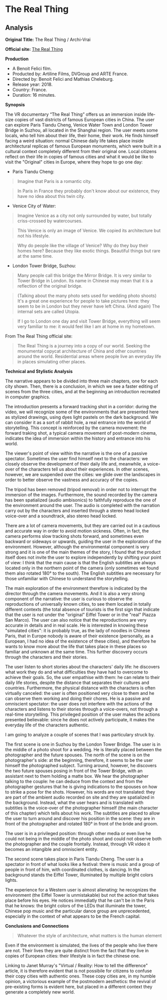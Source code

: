 # The Real Thing
## Analysis

**Original Title:** The Real Thing / Archi-Vrai

**Official site:** [The Real Thing](http://therealthing.film/)

**Production**

- A Benoit Felici film.
- Producted by: Artiline Films, DVGroup and ARTE France.
- Directed by: Benoit Felici and Mathias Cheleburg.
- Release year: 2018.
- Country: France.
- Duration: 16 minutes.

**Synopsis**

The VR documentary “The Real Thing” offers us an immersion inside life-size copies of vast
districts of famous European cities in China. The user can explore Paris Tiandu Cheng, Venice Water Town and London Tower Bridge in Suzhou, all located in the Shanghai region.
The user meets some locals, who tell him about their life, their home, their work. He finds himself
facing a weird situation: normal Chinese daily life takes place inside architectural replicas of famous European monuments, which were built in a cultural context
completely different from their original one.
Local citizens reflect on their life in copies of famous cities and what it would be like to visit the
"Original" cities in Europe, where they hope to go one day:
- Paris Tiandu Cheng:
>Imagine that Paris is a romantic city.

>In Paris in France they probably don't know about our existence, they have no idea about this
twin city.
- Venice City of Water:
>Imagine Venice as a city not only surrounded by water, but totally criss-crossed by watercourses.

>This Venice is only an image of Venice. We copied its architecture but not his lifestyle.

>Why do people like the village of Venice? Why do they buy their homes here? Because they
like exotic things. Beautiful things but rare at the same time.
- London Tower Bridge, Suzhou:
>Many people call this bridge the Mirror Bridge. It is very similar to Tower Bridge in London.
Its name in Chinese may mean that it is a reflection of the original bridge.

>(Talking about the many photo sets used for wedding photo shoots) It's a great one
experience for people to take pictures here: they seem to be in London but they never have
left China. (And again) The internal sets are called Utopia.

>If I go to London one day and visit Tower Bridge, everything will seem very familiar to me: it would feel like I am at home in my hometown.

From The Real Thing official site:
>The Real Thing is a journey into a copy of our world. Seeking the monumental copycat architecture
of China and other countries around the world.
Residential areas where people live an everyday life in places simulating other places.

**Technical and Stylistic Analysis**

The narrative appears to be divided into three main chapters, one for each city shown. Then, there is a conclusion, in which we see a faster editing of scenes from the three cities, and at the beginning an introduction recreated in computer graphics.

The introduction presents a forward tracking shot in a corridor: during the video,
we will recognize some of the environments that are presented here as stylized drawings, using dyes
light pastels on the dark background. We can consider it as a sort of rabbit hole, a real
entrance into the world of storytelling. This concept is reinforced by the camera movement: the
forward traking shot, a typical camera movement of post-modern cinema, indicates the idea of immersion within the
history and entrance into his world.

The viewer's point of view within the narrative is the one of a passive spectator. Sometimes the user find himself next to the characters: we closely observe the development of their daily life and,
meanwhile, a voice-over of the characters tell us about their experiences. In other scenes, however, we are suspended
over the cities: we glide over the landscapes in order to better observe the vastness and accuracy of the copies.

The tripod has been removed (tripod removal) in order not to interrupt the immersion of the images. Furthermore, the
sound recorded by the camera has been spatialized (audio ambisonics) to faithfully reproduce the one
of the environment around the user. The audio is completed with the narration carry out by the characters and inserted
through a stereo head locked voice-over and a soundtrack, also stereo head locked.

There are a lot of camera movements, but they are carried out in a cautious and accurate way in order to avoid motion sickness. Often, in fact, the camera performs slow tracking shots forward, and sometimes even backward or
sideways or upwards, guiding the user in the exploration of the environment. However, although the environmental component is very strong and it is one of the main themes of the story, I found that the product itself does not invite the user to explore independently by shifting your point of view: I think that the main cause is that the English subtitles are always located only in the northern point of the camera (only sometimes we found them
also rotated 180° to the south). The English subtitles are necessary for those unfamiliar with Chinese to understand the
storytelling.

The main exploration of the environment therefore is indicated by the director through the camera movements. And it is also a very strong component of the narrative: the user is curious to observe
the reproductions of universally known cities, to see them located in totally different contexts (the total absence of tourists is the first sign that indicate that the user is not under the "original" Eiffel Tower
or in the "real" Piazza San Marco). The user can also notice that the reproductions are very accurate in details and in real scale. He is interested in knowing these "simulated cities": it is probably true, as the
lady of noodles in Chinese Paris, that in Europe nobody is aware of their existence
(personally, as a European, I had no idea of the existence of these cities), and therefore he wants to know more
about the life that takes place in these places so familiar and unknown at the same time. This
further discovery occurs through the characters and their stories.

The user listen to short stories about the characters' daily life: he discovers what work they do and what difficulties they have
had to overcome to achieve their goals. So, the user empathise with them: he can relate to their daily life stories, despite the distance that separates their cultures and countries. Furthermore, the physical distance with the characters is often virtually canceled: the user is
often positioned very close to them and he can observe them working and doing their chores. He is a passive and omniscient spectator: the user does not interfere with the actions of the characters and listens to their stories through a
voice-overs, not through a real-time storytelling. This privileged position of the user makes the actions presented believable: since he does not actively participate, it makes the everyday life of the characters authentic.

I am going to analyze a couple of scenes that I was particulary struck by.

The first scene is one in Suzhou by the London Tower Bridge. The user is in the middle of a photo shoot for a wedding. He is literally
placed between the photographer and the future spouses. The north of the scene is on the photographer's side: at the beginning, therefore, it seems to be
the user himself the photographed subject. Turning around, however, he discovers the two future spouses posing in front of the Tower
Bridge, with an assistant next to them holding a matte box. We hear the photographer talking to the couple: he can deduce from the context and from the photographer gestures that he is giving indications to the spouses on how to
strike a pose for the shots. However, his words are not translated: they are part of the ambient audio
recorded on site and they are spatialized in the background. Instead, what the user hears and is translated
with subtitles is the voice-over of the photographer himself (the main character of this chapter) which tells about his work. The subtitles are placed to allow the user to turn around and discover his position in the scene: they are in front of the photographer and rotated 180° in front of the bride and groom.

The user is in a privileged position: through other media or even live he could not
being in the middle of the photo shoot and could not observe both the photographer and the couple
frontally. Instead, through VR video it becomes an intangible and omniscient entity.

The second scene takes place in Paris Tiandu Cheng. The user is a spectator in front of what looks like a festival: there is music and a group of people in front of him, with coordinated clothes, is dancing. In the background stands the Eiffel Tower, illuminated by
multiple bright colors lights.

The experience for a Western user is almost alienating: he recognizes the environment (the Eiffel Tower is
unmistakable) but not the action that takes place before his eyes. He notices immediatly that he can't be in the
Paris that he knows: the bright colors of the LEDs that illuminate the tower, Chinese pop music and the particular dance
group are unprecedented, especially in the context of what appears to be the French capital.

**Conclusions and Connections**
>Whatever the style of architecture, what matters is the human element

Even if the environment is simulated, the lives of the people who live there are not. Their lives
they are quite distinct from the fact that they live in copies of European cities: their lifestyle is in fact the chinese one.

Linking to Janet Murray's "Virtual / Reality: How to tell the difference" article, it is therefore evident that is not possibile for citizens to confuse their copy cities with authentic ones.
These copy cities are, in my humble opinion, a victorious example of the postmodern aesthetics:
the revival of pre-existing forms is evident here, but placed in a different context they generate a completely new world.

